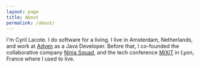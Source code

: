 ```yaml
---
layout: page
title: About
permalink: /about/
---
```


I'm Cyril Lacote. I do software for a living.
I live in Amsterdam, Netherlands, and work at [Adyen](https://adyen.com) as a Java Developer.
Before that, I co-founded the collaborative company [Ninja Squad](https://ninja-squad.com),
and the tech conference [MiXiT](https://mixitconf.org) in Lyon, France
where I used to live.
